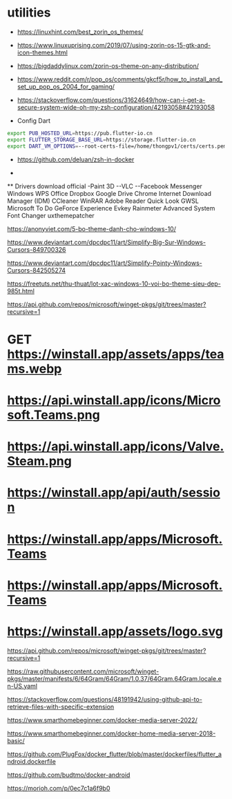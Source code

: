 # utilities

- https://linuxhint.com/best_zorin_os_themes/
- https://www.linuxuprising.com/2019/07/using-zorin-os-15-gtk-and-icon-themes.html
- https://bigdaddylinux.com/zorin-os-theme-on-any-distribution/
- https://www.reddit.com/r/pop_os/comments/gkcf5r/how_to_install_and_set_up_pop_os_2004_for_gaming/
- https://stackoverflow.com/questions/31624649/how-can-i-get-a-secure-system-wide-oh-my-zsh-configuration/42193058#42193058


- Config Dart
```bash
export PUB_HOSTED_URL=https://pub.flutter-io.cn
export FLUTTER_STORAGE_BASE_URL=https://storage.flutter-io.cn
export DART_VM_OPTIONS=--root-certs-file=/home/thongpv1/certs/certs.pem
```

- https://github.com/deluan/zsh-in-docker


* 
** Drivers download official
-Paint 3D
--VLC
--Facebook Messenger Windows
WPS Office
Dropbox
Google Drive
Chrome
Internet Download Manager (IDM)
CCleaner
WinRAR
Adobe Reader
Quick Look
GWSL
Microsoft To Do
GeForce Experience
Evkey
Rainmeter
Advanced System Font Changer
uxthemepatcher

https://anonyviet.com/5-bo-theme-danh-cho-windows-10/

https://www.deviantart.com/dpcdpc11/art/Simplify-Big-Sur-Windows-Cursors-849700326

https://www.deviantart.com/dpcdpc11/art/Simplify-Pointy-Windows-Cursors-842505274

https://freetuts.net/thu-thuat/lot-xac-windows-10-voi-bo-theme-sieu-dep-985t.html

https://api.github.com/repos/microsoft/winget-pkgs/git/trees/master?recursive=1

# GET https://winstall.app/assets/apps/teams.webp

# https://api.winstall.app/icons/Microsoft.Teams.png

# https://api.winstall.app/icons/Valve.Steam.png

# https://winstall.app/api/auth/session

# https://winstall.app/apps/Microsoft.Teams

# https://winstall.app/apps/Microsoft.Teams

# https://winstall.app/assets/logo.svg


https://api.github.com/repos/microsoft/winget-pkgs/git/trees/master?recursive=1

https://raw.githubusercontent.com/microsoft/winget-pkgs/master/manifests/6/64Gram/64Gram/1.0.37/64Gram.64Gram.locale.en-US.yaml

https://stackoverflow.com/questions/48191942/using-github-api-to-retrieve-files-with-specific-extension


https://www.smarthomebeginner.com/docker-media-server-2022/

https://www.smarthomebeginner.com/docker-home-media-server-2018-basic/

https://github.com/PlugFox/docker_flutter/blob/master/dockerfiles/flutter_android.dockerfile

https://github.com/budtmo/docker-android

https://morioh.com/p/0ec7c1a6f9b0
